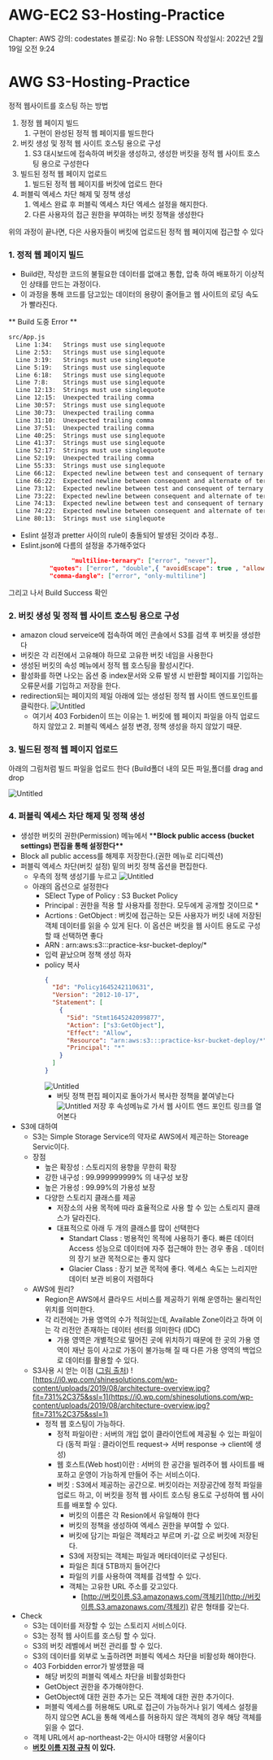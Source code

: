 # AWG-EC2 S3-Hosting-Practice

Chapter: AWS
강의: codestates
블로깅: No
유형: LESSON
작성일시: 2022년 2월 19일 오전 9:24

# AWG S3-Hosting-Practice

정적 웹사이트를 호스팅 하는 방법

1. 정정 웹 페이지 빌드
   1. 구현이 완성된 정적 웹 페이지를 빌드한다
2. 버킷 생성 및 정적 웹 사이트 호스팅 용으로 구성
   1. S3 대시보드에 접속하여 버킷을 생성하고, 생성한 버킷을 정적 웹 사이트 호스팅 용으로 구성한다
3. 빌드된 정적 웹 페이지 업로드
   1. 빌드된 정적 웹 페이지를 버킷에 업로드 한다
4. 퍼블릭 엑세스 차단 해제 및 정책 생성
   1. 엑세스 완료 후 퍼블릭 엑세스 차단 엑세스 설정을 해지한다.
   2. 다른 사용자의 접근 원한을 부여하는 버킷 정책을 생성한다

위의 과정이 끝나면, 다은 사용자들이 버킷에 업로드된 정적 웹 페이지에 접근할 수 있다

### 1. 정적 웹 페이지 빌드

- Build란, 작성한 코드의 불필요한 데이터를 없애고 통합, 압축 하여 배포하기 이상적인 상태를 만드는 과정이다.
- 이 과정을 통해 코드를 담고있는 데이터의 용량이 줄어들고 웹 사이트의 로딩 속도가 빨라진다.

** Build 도중 Error **

```bash
src/App.js
  Line 1:34:   Strings must use singlequote                                             quotes
  Line 2:53:   Strings must use singlequote                                             quotes
  Line 3:19:   Strings must use singlequote                                             quotes
  Line 5:19:   Strings must use singlequote                                             quotes
  Line 6:18:   Strings must use singlequote                                             quotes
  Line 7:8:    Strings must use singlequote                                             quotes
  Line 12:13:  Strings must use singlequote                                             quotes
  Line 12:15:  Unexpected trailing comma                                                comma-dangle
  Line 30:57:  Strings must use singlequote                                             quotes
  Line 30:73:  Unexpected trailing comma                                                comma-dangle
  Line 31:10:  Unexpected trailing comma                                                comma-dangle
  Line 37:51:  Unexpected trailing comma                                                comma-dangle
  Line 40:25:  Strings must use singlequote                                             quotes
  Line 41:37:  Strings must use singlequote                                             quotes
  Line 52:17:  Strings must use singlequote                                             quotes
  Line 52:19:  Unexpected trailing comma                                                comma-dangle
  Line 55:33:  Strings must use singlequote                                             quotes
  Line 66:12:  Expected newline between test and consequent of ternary expression       multiline-ternary
  Line 66:22:  Expected newline between consequent and alternate of ternary expression  multiline-ternary
  Line 73:12:  Expected newline between test and consequent of ternary expression       multiline-ternary
  Line 73:22:  Expected newline between consequent and alternate of ternary expression  multiline-ternary
  Line 74:13:  Expected newline between test and consequent of ternary expression       multiline-ternary
  Line 74:22:  Expected newline between consequent and alternate of ternary expression  multiline-ternary
  Line 80:13:  Strings must use singlequote                                             quotes
```

- Eslint 설정과 pretter 사이의 rule이 충돌되어 발생된 것이라 추정..
- Eslint.json에 다름의 설정을 추가해주었다
  ```json
  				"multiline-ternary": ["error", "never"],
          "quotes": ["error", "double",{ "avoidEscape": true , "allowTemplateLiterals": true}],
          "comma-dangle": ["error", "only-multiline"]
  ```

그리고 나서 Build Success 확인

### 2. 버킷 생성 및 정적 웹 사이트 호스팅 용으로 구성

- amazon cloud serveice에 접속하여 메인 콘솔에서 S3를 검색 후 버킷을 생성한다
- 버킷은 각 리전에서 고유해야 하므로 고유한 버킷 네임을 사용한다
- 생성된 버킷의 속성 메뉴에서 정적 웹 호스팅을 활성시킨다.
- 활성화를 하면 나오는 옵션 중 index문서와 오류 발생 시 반환할 페이지를 기입하는 오류문서를 기입하고 저장을 한다.
- redirection되는 페이지의 제일 아래에 있는 생성된 정적 웹 사이트 엔드포인트를 클릭한다.
  ![Untitled](./img/Untitled.png)
  - 여기서 403 Forbiden이 뜨는 이유는 1. 버킷에 웹 페이지 파일을 아직 업로드 하지 않았고 2. 퍼블릭 엑세스 설정 변경, 정책 생성을 하지 않았기 때문.

### 3. 빌드된 정적 웹 페이지 업로드

아래의 그림처럼 빌드 파일을 업로드 한다 (Build폴더 내의 모든 파일,폴더를 drag and drop

![Untitled](./img/Untitled%201.png)

### 4. 퍼블릭 엑세스 차단 해제 및 정책 생성

- 생성한 버킷의 권한(Permission) 메뉴에서 \***\*Block public access (bucket settings) 편집을 통해 설정한다\*\***
- Block all public access를 해제후 저장한다.(권한 메뉴로 리디렉션)
- 퍼블릭 엑세스 차단(버킷 설정) 밑의 버킷 정책 옵션을 편집한다.
  - 우측의 정책 생성기를 누르고
    ![Untitled](A./img/Untitled%202.png)
  - 아래의 옵션으로 설정한다
    - SElect Type of Policy : S3 Bucket Policy
    - Principal : 권한을 적용 할 사용자를 정한다. 모두에게 공개할 것이므로 \*
    - Acrtions : GetObject : 버킷에 접근하는 모든 사용자가 버킷 내에 저장된 객체 데이터를 읽을 수 있게 된다. 이 옵션은 버킷을 웹 사이트 용도로 구성할 때 선택하면 좋다
    - ARN : arn:aws:s3:::practice-ksr-bucket-deploy/\*
    - 입력 끝났으며 정책 생성 하자
    - policy 복사
      ```json
      {
        "Id": "Policy1645242110631",
        "Version": "2012-10-17",
        "Statement": [
          {
            "Sid": "Stmt1645242099877",
            "Action": ["s3:GetObject"],
            "Effect": "Allow",
            "Resource": "arn:aws:s3:::practice-ksr-bucket-deploy/*",
            "Principal": "*"
          }
        ]
      }
      ```
      ![Untitled](./img/Untitled%203.png)
      - 버팃 정책 편집 페이지로 돌아가서 복사한 정책을 붙여넣는다
        ![Untitled](./img/Untitled%204.png)
        저장 후 속성메뉴로 가서 웹 사이트 엔드 포인트 링크를 열어본다
- S3에 대하여
  - S3는 Simple Storage Service의 약자로 AWS에서 제곤하는 Storeage Servic이다.
  - 장점
    - 높은 확장성 : 스토리지의 용향을 무한히 확장
    - 강한 내구성 : 99.999999999% 의 내구성 보장
    - 높은 가용성 : 99.99%의 가용성 보장
    - 다양한 스토리지 클래스를 제공
      - 저장소의 사용 목적에 따라 효율적으로 사용 할 수 있는 스토리지 클래스가 달라진다.
      - 대표적으로 아래 두 개의 클래스를 많이 선택한다
        - Standart Class : 벙용적인 목적에 사용하기 좋다. 빠른 데이터 Access 성능으로 데이터에 자주 접근해야 한는 경우 좋음 . 데이터의 장기 보관 목적으로는 좋지 않다
        - Glacier Class : 장기 보관 목적에 좋다. 엑세스 속도는 느리지만 데이터 보관 비용이 저렴하다
  - AWS에 원리?
    - Region은 AWS에서 클라우드 서비스를 제공하기 위해 운영하는 물리적인 위치를 의미한다.
    - 각 리전에는 가용 영역의 수가 적혀있는데, Available Zone이라고 하며 이는 각 리전안 존재하는 데이터 센터를 의미한다 (IDC)
      - 가용 영역은 개별적으로 떨어진 곳에 위치하기 때문에 한 곳의 가용 영역이 재난 등이 사고로 가동이 불가능해 질 때 다른 가용 영역의 백업으로 데이터를 활용할 수 있다.
  - S3사용 시 얻는 이점 ([그림 출처](https://shinesolutions.com/2019/08/15/deploying-a-static-web-application-with-serverless-and-codebuild/))
    ![https://i0.wp.com/shinesolutions.com/wp-content/uploads/2019/08/architecture-overview.jpg?fit=731%2C375&ssl=1](https://i0.wp.com/shinesolutions.com/wp-content/uploads/2019/08/architecture-overview.jpg?fit=731%2C375&ssl=1)
    - 정적 웹 호스팅이 가능하다.
      - 정적 파일이란 : 서버의 개입 없이 클라이언트에 제공될 수 있는 파일이다 (동적 파일 : 클라이언트 request→ 서버 response → client에 생성)
      - 웹 호스트(Web host)이란 : 서버의 한 공간을 빌려주어 웹 사이트를 배포하고 운영이 가능하게 만들어 주는 서비스이다.
      - 버킷 : S3에서 제공하는 공간으로. 버킷이라는 저장공간에 정적 파일을 업로드 하고, 이 버킷을 정적 웹 사이트 호스팅 용도로 구성하여 웹 사이트를 배포할 수 있다.
        - 버킷의 이름은 각 Resion에서 유일해야 한다
        - 버킷의 정책을 생성하여 엑세스 권한을 부여할 수 있다.
        - 버킷에 담기는 파일은 객체라고 부르며 키-값 으로 버킷에 저장된다.
        - S3에 저장되는 객체는 파일과 메타데이터로 구성된다.
        - 파일은 최대 5TB까지 들어간다
        - 파일의 키를 사용하여 객체를 검색할 수 있다.
        - 객체는 고유한 URL 주소를 갖고있다.
          - [http://버킷이름.S3.amazonaws.com/객체키](http://버킷이름.S3.amazonaws.com/객체키) 같은 형태를 갖는다.
- Check
  - S3는 데이터를 저장할 수 있는 스토리지 서비스이다.
  - S3는 정적 웹 사이트를 호스팅 할 수 있다.
  - S3의 버킷 레벨에서 버전 관리를 할 수 있다.
  - S3의 데이터를 외부로 노출하려면 퍼블릭 엑세스 차단을 비활성화 해야한다.
  - 403 Forbidden error가 발생했을 때
    - 해당 버킷의 퍼블릭 엑세스 차단을 비활성화한다
    - GetObject 권한을 추가해야한다.
    - GetObject에 대한 권한 추가는 모든 객체에 대한 권한 추가이다.
    - 퍼블릭 엑세스를 허용해도 URL로 접근이 가능하거나 읽기 엑세스 설정을 하지 않으면 ACL을 통해 엑세스를 허용하지 않은 객체의 경우 해당 객체를 읽을 수 없다.
  - 객체 URL에서 ap-northeast-2는 아시아 태평양 서울이다
  - **[버킷 이름 지정 규칙](https://docs.aws.amazon.com/ko_kr/AmazonS3/latest/userguide/bucketnamingrules.html) 이 있다.**
